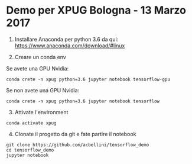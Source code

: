 # Demo per XPUG Bologna - 13 Marzo 2017

1. Installare Anaconda per python 3.6 da qui: https://www.anaconda.com/download/#linux

2. Creare un conda env

Se avete una GPU Nvidia:

```
conda crete -n xpug python=3.6 jupyter notebook tensorflow-gpu
```

Se non avete una GPU Nvidia:

```
conda crete -n xpug python=3.6 jupyter notebook tensorflow
```


3. Attivate l'environment

```
conda activate xpug
```

4. Clonate il progetto da git e fate partire il notebook

```
git clone https://github.com/acbellini/tensorflow_demo
cd tensorflow_demo
jupyter notebook
```
